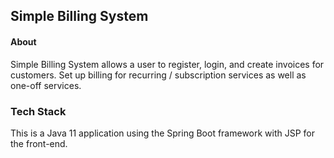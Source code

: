 ## Simple Billing System

#### About

Simple Billing System allows a user to register, login, and create invoices for customers. Set up billing for
recurring / subscription services as well as one-off services.

### Tech Stack

This is a Java 11 application using the Spring Boot framework with JSP for the front-end.
